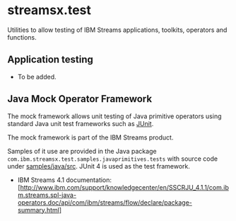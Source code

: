 # streamsx.test

Utilities to allow testing of IBM Streams applications, toolkits, operators and functions.

## Application testing

* To be added.

## Java Mock Operator Framework

The mock framework allows unit testing of Java primitive operators using standard Java unit test frameworks such as [JUnit](http://junit.org/junit4/).

The mock framework is part of the IBM Streams product.

Samples of it use are provided in the Java package `com.ibm.streamsx.test.samples.javaprimitives.tests` with source code under [samples/java/src](samples/java/src/com/ibm/streamsx/test/samples/javaprimitives). JUnit 4 is used as the test framework.

 * IBM Streams 4.1 documentation: [http://www.ibm.com/support/knowledgecenter/en/SSCRJU_4.1.1/com.ibm.streams.spl-java-operators.doc/api/com/ibm/streams/flow/declare/package-summary.html]


 
